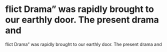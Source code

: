 # flict Drama” was rapidly brought to our earthly door. The present drama and

flict Drama” was rapidly brought to our earthly door. The present drama and